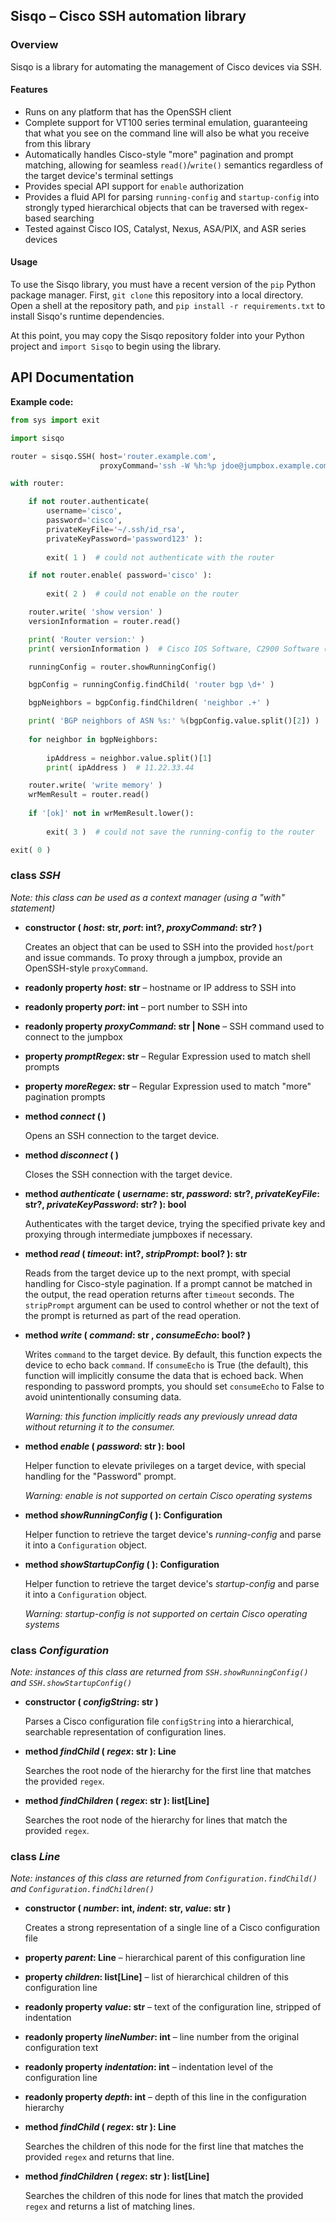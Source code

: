 ## Sisqo – Cisco SSH automation library

### Overview

Sisqo is a library for automating the management of Cisco devices via SSH.

#### Features

 * Runs on any platform that has the OpenSSH client
 * Complete support for VT100 series terminal emulation, guaranteeing that what you see on the command line will also be what you receive from this library
 * Automatically handles Cisco-style "more" pagination and prompt matching, allowing for seamless `read()`/`write()` semantics regardless of the target device's terminal settings
 * Provides special API support for `enable` authorization
 * Provides a fluid API for parsing `running-config` and `startup-config` into strongly typed hierarchical objects that can be traversed with regex-based searching
 * Tested against Cisco IOS, Catalyst, Nexus, ASA/PIX, and ASR series devices

#### Usage

To use the Sisqo library, you must have a recent version of the `pip` Python package manager. First, `git clone` this repository into a local directory. Open a shell at the repository path, and `pip install -r requirements.txt` to install Sisqo's runtime dependencies.

At this point, you may copy the Sisqo repository folder into your Python project and `import Sisqo` to begin using the library.


## API Documentation

**Example code:**

```python
from sys import exit

import sisqo

router = sisqo.SSH( host='router.example.com',
                    proxyCommand='ssh -W %h:%p jdoe@jumpbox.example.com' )

with router:

    if not router.authenticate(
        username='cisco',
        password='cisco',
        privateKeyFile='~/.ssh/id_rsa',
        privateKeyPassword='password123' ):
        
        exit( 1 )  # could not authenticate with the router

    if not router.enable( password='cisco' ):
    
        exit( 2 )  # could not enable on the router

    router.write( 'show version' )
    versionInformation = router.read()

    print( 'Router version:' )
    print( versionInformation )  # Cisco IOS Software, C2900 Software (C2900-UNIVERSALK9-M) ...

    runningConfig = router.showRunningConfig()

    bgpConfig = runningConfig.findChild( 'router bgp \d+' )

    bgpNeighbors = bgpConfig.findChildren( 'neighbor .+' )

    print( 'BGP neighbors of ASN %s:' %(bgpConfig.value.split()[2]) )  # BGP neighbors of ASN 12345:
    
    for neighbor in bgpNeighbors:
    
        ipAddress = neighbor.value.split()[1]
        print( ipAddress )  # 11.22.33.44

    router.write( 'write memory' )
    wrMemResult = router.read()
    
    if '[ok]' not in wrMemResult.lower():
    
        exit( 3 )  # could not save the running-config to the router

exit( 0 )
```

### class _SSH_

*_Note_: this class can be used as a context manager (using a "with" statement)*

 * **constructor ( _host_: str, _port_: int?, _proxyCommand_: str? )**

   Creates an object that can be used to SSH into the provided `host`/`port` and issue commands. To proxy through a jumpbox, provide an OpenSSH-style `proxyCommand`.

 * **readonly property _host_: str** – hostname or IP address to SSH into

 * **readonly property _port_: int** – port number to SSH into

 * **readonly property _proxyCommand_: str | None** – SSH command used to connect to the jumpbox

 * **property _promptRegex_: str** – Regular Expression used to match shell prompts

 * **property _moreRegex_: str** – Regular Expression used to match "more" pagination prompts

 * **method _connect_ ( )**

   Opens an SSH connection to the target device.

 * **method _disconnect_ ( )**

   Closes the SSH connection with the target device.

 * **method _authenticate_ ( _username_: str, _password_: str?, _privateKeyFile_: str?, _privateKeyPassword_: str? ): bool**

   Authenticates with the target device, trying the specified private key and proxying through intermediate jumpboxes if necessary.

 * **method _read_ ( _timeout_: int?, _stripPrompt_: bool? ): str**

   Reads from the target device up to the next prompt, with special handling for Cisco-style pagination. If a prompt cannot be matched in the output, the read operation returns after `timeout` seconds. The `stripPrompt` argument can be used to control whether or not the text of the prompt is returned as part of the read operation.

 * **method _write_ ( _command_: str , _consumeEcho_: bool? )**

   Writes `command` to the target device. By default, this function expects the device to echo back `command`. If `consumeEcho` is True (the default), this function will implicitly consume the data that is echoed back. When responding to password prompts, you should set `consumeEcho` to False to avoid unintentionally consuming data.

   *_Warning_: this function implicitly reads any previously unread data without returning it to the consumer.*

 * **method _enable_ ( _password_: str ): bool**

   Helper function to elevate privileges on a target device, with special handling for the "Password" prompt.

   *_Warning_: enable is not supported on certain Cisco operating systems*

 * **method _showRunningConfig_ ( ): Configuration**

   Helper function to retrieve the target device's *running-config* and parse it into a `Configuration` object.

 * **method _showStartupConfig_ ( ): Configuration**

   Helper function to retrieve the target device's *startup-config* and parse it into a `Configuration` object.

   *_Warning_: startup-config is not supported on certain Cisco operating systems*



### class _Configuration_

*_Note_: instances of this class are returned from `SSH.showRunningConfig()` and `SSH.showStartupConfig()`*


 * **constructor ( _configString_: str )**

   Parses a Cisco configuration file `configString` into a hierarchical, searchable representation of configuration lines.

 * **method _findChild_ ( _regex_: str ): Line**

   Searches the root node of the hierarchy for the first line that matches the provided `regex`.

 * **method _findChildren_ ( _regex_: str ): list[Line]**

   Searches the root node of the hierarchy for lines that match the provided `regex`.


### class _Line_

*_Note_: instances of this class are returned from `Configuration.findChild()` and `Configuration.findChildren()`*

 * **constructor ( _number_: int, _indent_: str, _value_: str )**

   Creates a strong representation of a single line of a Cisco configuration file

 * **property _parent_: Line** – hierarchical parent of this configuration line

 * **property _children_: list[Line]** – list of hierarchical children of this configuration line

 * **readonly property _value_: str** – text of the configuration line, stripped of indentation

 * **readonly property _lineNumber_: int** – line number from the original configuration text

 * **readonly property _indentation_: int** – indentation level of the configuration line

 * **readonly property _depth_: int** – depth of this line in the configuration hierarchy

 * **method _findChild_ ( _regex_: str ): Line**

   Searches the children of this node for the first line that matches the provided `regex` and returns that line.

 * **method _findChildren_ ( _regex_: str ): list[Line]**

   Searches the children of this node for lines that match the provided `regex` and returns a list of matching lines.
